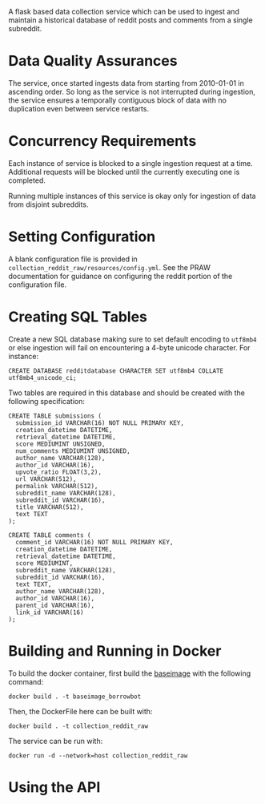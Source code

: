 A flask based data collection service which can be used to ingest and maintain a historical database of reddit posts and comments from a single subreddit.


# Data Quality Assurances

The service, once started ingests data from starting from 2010-01-01 in ascending order. So long as the service is not interrupted during ingestion, the service ensures a temporally contiguous block of data with no duplication even between service restarts.


# Concurrency Requirements

Each instance of service is blocked to a single ingestion request at a time. Additional requests will be blocked until the currently executing one is completed.

Running multiple instances of this service is okay only for ingestion of data from disjoint subreddits.


# Setting Configuration

A blank configuration file is provided in `collection_reddit_raw/resources/config.yml`. See the PRAW documentation for guidance on configuring the reddit portion of the configuration file.


# Creating SQL Tables

Create a new SQL database making sure to set default encoding to `utf8mb4` or else ingestion will fail on encountering a 4-byte unicode character. For instance:

```
CREATE DATABASE redditdatabase CHARACTER SET utf8mb4 COLLATE utf8mb4_unicode_ci;
```

Two tables are required in this database and should be created with the following specification:

```
CREATE TABLE submissions (
  submission_id VARCHAR(16) NOT NULL PRIMARY KEY,
  creation_datetime DATETIME,
  retrieval_datetime DATETIME,
  score MEDIUMINT UNSIGNED,
  num_comments MEDIUMINT UNSIGNED,
  author_name VARCHAR(128),
  author_id VARCHAR(16),
  upvote_ratio FLOAT(3,2),
  url VARCHAR(512),
  permalink VARCHAR(512),
  subreddit_name VARCHAR(128),
  subreddit_id VARCHAR(16),
  title VARCHAR(512),
  text TEXT
);
```

```
CREATE TABLE comments (
  comment_id VARCHAR(16) NOT NULL PRIMARY KEY,
  creation_datetime DATETIME,
  retrieval_datetime DATETIME,
  score MEDIUMINT,
  subreddit_name VARCHAR(128),
  subreddit_id VARCHAR(16),
  text TEXT,
  author_name VARCHAR(128),
  author_id VARCHAR(16),
  parent_id VARCHAR(16),
  link_id VARCHAR(16)
);
```


# Building and Running in Docker

To build the docker container, first build the [baseimage](https://github.com/borrowbot/baseimage) with the following command:

```
docker build . -t baseimage_borrowbot
```

Then, the DockerFile here can be built with:

```
docker build . -t collection_reddit_raw
```

The service can be run with:

```
docker run -d --network=host collection_reddit_raw
```


# Using the API
